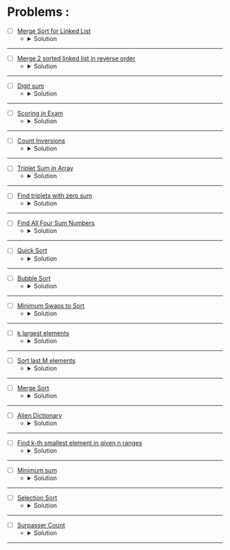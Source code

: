 # Problems :

* [ ] [Merge Sort for Linked List](https://www.geeksforgeeks.org/problems/sort-a-linked-list/1?page=1&category=Merge%20Sort&sortBy=submissions) 
    * <details>
        <summary> Solution </summary>

        ```c++
            //{ Driver Code Starts
            #include <iostream>
            #include <stdio.h>
            #include <stdlib.h>
            #include <bits/stdc++.h>
            using namespace std;

            struct Node {
                int data;
                struct Node* next;
                Node(int x) {
                    data = x;
                    next = NULL;
                }
            };


            // } Driver Code Ends
            /* Structure of the linked list node is as
            struct Node 
            {
                int data;
                struct Node* next;
                Node(int x) { data = x;  next = NULL; }
            };
            */


            class Solution{
                private:
                Node* middle(Node* head){
                    Node* slow = head;
                    Node* fast = head;
                    Node* exact = head;
                    while(fast && fast->next){
                        fast = fast->next->next;
                        exact = slow;
                        slow = slow->next;
                    }
                    return exact;
                }
                
                void assign(Node* &root, Node* &temp, Node* &cur){
                    if(root == nullptr){
                        root = temp = cur;
                    }
                    else{
                        temp->next = cur;
                        temp = temp->next;
                    }
                    cur = cur->next;
                }
                
                Node* Sort(Node* left, Node* right){
                    Node* root = nullptr, *temp = nullptr;
                    while(left || right){
                        if((right != nullptr && left != nullptr)){
                            if((left->data <= right->data))
                                assign(root, temp, left);
                            else
                                assign(root, temp, right);
                        }   
                        else if((left == nullptr))
                            assign(root, temp, right);
                        else 
                            assign(root, temp, left);
                    }
                    
                    return root;
                }
            public:
                //Function to sort the given linked list using Merge Sort.
                Node* mergeSort(Node* head) {
                    // your code here
                    if(head->next == nullptr)
                        return head;
                        
                    Node* mid = middle(head);
                    // left = head, mid = middle(head), right = the node which it's next is nullptr.
                    Node* beginRight = mid->next;
                    mid->next = nullptr;
                    // cout << head->data << ' ' << ((beginRight == nullptr) ? 0 : beginRight->data) << endl;
                    Node* left = mergeSort(head);
                    Node* right = mergeSort(beginRight);
                    return Sort(left, right);
                }
            };


            //{ Driver Code Starts.

            void printList(Node* node) {
                while (node != NULL) {
                    printf("%d ", node->data);
                    node = node->next;
                }
                printf("\n");
            }

            void push(struct Node** head_ref, int new_data) {
                Node* new_node = new Node(new_data);

                new_node->next = (*head_ref);
                (*head_ref) = new_node;
            }

            int main() {
                long test;
                cin >> test;
                while (test--) {
                    struct Node* a = NULL;
                    long n, tmp;
                    cin >> n;
                    for (int i = 0; i < n; i++) {
                        cin >> tmp;
                        push(&a, tmp);
                    }
                    Solution obj;
                    a = obj.mergeSort(a);
                    printList(a);
                }
                return 0;
            }
            // } Driver Code Ends
        
    </details>

---


* [ ] [Merge 2 sorted linked list in reverse order](https://www.geeksforgeeks.org/problems/merge-2-sorted-linked-list-in-reverse-order/1?page=1&category=Merge%20Sort&sortBy=submissions) 
    * <details>
        <summary> Solution </summary>

        ```c++
            //{ Driver Code Starts
            #include<bits/stdc++.h>
            using namespace std;

            /* Link list Node */
            struct Node
            {
                int data;
                struct Node* next;
            };

            void print(struct Node *Node)
            {
                while (Node!=NULL)
                {
                    cout << Node->data << " ";
                    Node = Node->next;
                }
            }


            Node *newNode(int data)
            {
                Node *temp = new Node;
                temp->data = data;
                temp->next = NULL;
                return temp;
            }


            // } Driver Code Ends
            /*

            The structure of linked list is the following

            struct Node
            {
                int data;
                Node* next;
            };

            */
            class Solution
            {
                private:
                
                struct Node* reverseLinkedList(Node* root){
                    Node* prev = nullptr, *cur = root, *next = nullptr;
                    while(cur != nullptr){
                        next = cur->next;
                        cur->next = prev;
                        prev = cur;
                        cur = next;
                    }
                    return prev;
                }
                
                void assign(Node* &root, Node* &temp, Node* &cur){
                    if(root == nullptr){
                        root = temp = cur;
                    }
                    else{
                        temp->next = cur;
                        temp = temp->next;
                    }
                    cur = cur->next;
                }
                
                
                public:
                
                struct Node * mergeResult(Node* left, Node* right)
                {
                    // your code goes here
                Node* root = nullptr, *temp = nullptr;
                    while(left || right){
                        if((right != nullptr && left != nullptr)){
                            if((left->data <= right->data))
                                assign(root, temp, left);
                            else
                                assign(root, temp, right);
                        }   
                        else if((left == nullptr))
                            assign(root, temp, right);
                        else 
                            assign(root, temp, left);
                    }
                    
                    return reverseLinkedList(root);
                }  
            };


            //{ Driver Code Starts.

            int main()
            {
                int T;
                cin>>T;
                while(T--)
                {
                    int nA;
                    cin>>nA;
                    int nB;
                    cin>>nB;

                    struct Node* headA=NULL;
                    struct Node* tempA = headA;

                    for(int i=0;i<nA;i++)
                    {
                        int ele;
                        cin>>ele;
                        if(headA==NULL)
                        {
                            headA=tempA=newNode(ele);

                        }else{
                            tempA->next = newNode(ele);
                            tempA=tempA->next;
                        }
                    }

                    struct Node* headB=NULL;
                    struct Node* tempB = headB;


                    for(int i=0;i<nB;i++)
                    {
                        int ele;
                        cin>>ele;
                        if(headB==NULL)
                        {
                            headB=tempB=newNode(ele);

                        }else{
                            tempB->next = newNode(ele);
                            tempB=tempB->next;
                        }
                    }
                    
                    Solution ob;
                    struct Node* result = ob.mergeResult(headA,headB);

                    print(result);
                    cout<<endl;


                }
            }

            // } Driver Code Ends
        
    </details>

---


* [ ] [Digit sum](https://www.hackerearth.com/practice/algorithms/sorting/merge-sort/practice-problems/algorithm/interesting-number-2-752e7fa2/) 
    * <details>
        <summary> Solution </summary>

        ```c++
            #include <bits/stdc++.h>
            using namespace std;
            typedef long long ll;
            #define endl '\n'

            void MergeSort(int l, int mid, int r, string& str){
                int n1 = mid - l + 1;
                int n2 = r - mid;
                char* left = new char[n1];
                char* right = new char[n2];
                for(int i = 0; i < n1;i++)left[i] = str[l + i];
                for(int i = 0; i < n2;i++)right[i] = str[mid + i + 1];
                int lidx = 0, ridx = 0;
                for(int i = l; i <= r;i++){
                    if(lidx == n1)str[i] = right[ridx++];
                    else if(ridx == n2)str[i] = left[lidx++];
                    else if(left[lidx] < right[ridx])str[i] = left[lidx++];
                    else str[i] = right[ridx++];
                }

                delete[] left;
                delete[] right;
            }

            void Sort(int l, int r, string &str){
                if(l >= r)
                    return;

                int mid = (l + r) / 2;
                Sort(l, mid, str);
                Sort(mid + 1, r, str);
                MergeSort(l, mid, r, str);
            }


            void solve(){
                int n;cin >> n;
                string s;cin >> s;
                int sum1 = 0, sum2 = 0, ans = 0;
                for(int i = 0; i < n;i++) sum1 += (s[i] - '0');
                for(int i = n; i < 2 * n;i++) sum2 += (s[i] - '0');
                int l = 0, r = n;
                if(sum1 > sum2){
                    l = n; 
                    r = 2 * n; 
                    swap(sum1, sum2);
                }
                Sort(l, r - 1, s);
                for(int i = l;i < r;i++){
                    if(sum1 == sum2)break;
                    sum1 -= (s[i] - '0');
                    int dif = min(sum2 - sum1, 9);
                    sum1 += dif;
                    ++ans;
                }

                cout << ans << endl;
            }

            int main(){
                ios_base::sync_with_stdio(0), cin.tie(0), cout.tie(0);
                #ifndef ONLINE_JUDGE
                freopen("Input.txt", "r", stdin);
                freopen("Output.txt", "w", stdout);
                #endif
                int t = 1;cin >> t;
                for(int i = 1; i <= t;i++){
                    solve();
                }
                return 0;
            }
        
    </details>

---


* [ ] [Scoring in Exam](https://www.hackerearth.com/practice/algorithms/sorting/merge-sort/practice-problems/algorithm/scoring-in-exam-1/) 
    * <details>
        <summary> Solution </summary>

        ```c++
            #include <bits/stdc++.h>
            using namespace std;
            typedef long long ll;
            #define endl '\n'

            void MergeSort(int l, int mid, int r, ll* time, ll* score){
                int n1 = mid - l + 1;
                int n2 = r - mid;
                ll *timeleft = new ll[n1];
                ll *scoreleft = new ll[n1];
                ll *timeright = new ll[n2];
                ll *scoreright = new ll[n2];
                for(int i = 0; i < n1;i++){
                    timeleft[i] = time[i + l];
                    scoreleft[i] = score[i + l];
                }
                for(int i = 0; i < n2;i++){
                    timeright[i] = time[i + mid + 1];
                    scoreright[i] = score[i + mid + 1];
                }
                int left = 0, right = 0;
                for(int i = l; i <= r;i++){
                    if(left == n1){
                        time[i] = timeright[right];
                        score[i] = scoreright[right++];
                        continue;
                    }
                    else if(right == n2){
                        time[i] = timeleft[left];
                        score[i] = scoreleft[left++];
                        continue;
                    }
                    if(timeleft[left] < timeright[right]){
                        time[i] = timeleft[left];
                        score[i] = scoreleft[left++];
                    }
                    else{
                        time[i] = timeright[right];
                        score[i] = scoreright[right++];
                    }
                }

                delete[] timeleft;
                delete[] scoreleft;
                delete[] timeright;
                delete[] scoreright;
            }


            void Sort(int l, int r, ll* time, ll* score){
                if(r <= l)
                    return;
                int mid = (l + r) / 2;
                Sort(l, mid, time, score);
                Sort(mid + 1, r, time, score);
                MergeSort(l, mid, r, time, score);
            }

            void solve(){
                int n, t;cin >> n >> t;
                ll *time = new ll[n];
                ll *score = new ll[n];
                for(int i = 0; i < n; i++)cin >> time[i];
                for(int i = 0; i < n;i++)cin >> score[i];
                Sort(0, n - 1, time, score);
                for(int i = 1;i < n;i++){
                    time[i] += time[i - 1];
                    score[i] += score[i - 1];
                }
                while(t--){
                    int k;cin >> k;
                    cout << time[n - 1] - (((n - k - 1) < 0) ? 0 : time[n - k - 1]) << endl;
                }
                delete[] time;
                delete[] score;
            }

            int main(){
                ios_base::sync_with_stdio(0), cin.tie(0), cout.tie(0);
                #ifndef ONLINE_JUDGE
                freopen("Input.txt", "r", stdin);
                freopen("Output.txt", "w", stdout);
                #endif
                int t = 1;//cin >> t;
                for(int i = 1; i <= t;i++){
                    solve();
                }
                return 0;
            }
        
    </details>

---



* [ ] [Count Inversions](https://www.geeksforgeeks.org/problems/inversion-of-array-1587115620/1?page=1&category=Sorting&sortBy=submissions) 
    * <details>
        <summary> Solution </summary>

        ```c++
            //{ Driver Code Starts
            #include <bits/stdc++.h>
            using namespace std;


            // } Driver Code Ends
            class Solution{
            public:
                long long Merge(long long *arr, int l, int mid, int r){
                    int sz1 = mid - l + 1;
                    int sz2 = r - mid;
                    long long *arr1 = new long long[sz1];
                    long long *arr2 = new long long[sz2];
                    for(int i = 0; i < sz1;i++)arr1[i] = arr[l + i];
                    for(int i = 0; i < sz2;i++)arr2[i] = arr[mid + i + 1];
                    long long ret = 0;
                    int i = 0, j = 0;
                    for(int k = l; k <= r;k++){
                        if(i < sz1 && j < sz2){
                            if(arr1[i] <= arr2[j]) arr[k] = arr1[i++];
                            else {
                                ret += (sz1 - i);
                                arr[k] = arr2[j++];
                            }
                            continue;
                        }
                        if(i >= sz1) arr[k] = arr2[j++];
                        else if(j >= sz2) arr[k] = arr1[i++];
                    }
                    delete[] arr1;
                    delete[] arr2;
                    return ret;
                }
                long long MergeSort(long long *arr, int l, int r){
                    if(l >= r) return 0;
                    long long ret = 0;
                    int mid = l + (r - l) / 2;
                    ret += MergeSort(arr, l, mid);
                    ret += MergeSort(arr, mid + 1, r);
                    ret += Merge(arr, l, mid, r);
                    return ret;
                }
                long long int inversionCount(long long arr[], long long N)
                {
                    return MergeSort(arr, 0, N - 1);
                }

            };

            //{ Driver Code Starts.

            int main() {
                
                long long T;
                cin >> T;
                
                while(T--){
                    long long N;
                    cin >> N;
                    
                    long long A[N];
                    for(long long i = 0;i<N;i++){
                        cin >> A[i];
                    }
                    Solution obj;
                    cout << obj.inversionCount(A,N) << endl;
                }
                
                return 0;
            }
        
    </details>

---


* [ ] [Triplet Sum in Array](https://www.geeksforgeeks.org/problems/triplet-sum-in-array-1587115621/1?page=1&category=Sorting&sortBy=submissions) 
    * <details>
        <summary> Solution </summary>

        ```c++
            //{ Driver Code Starts
            #include <bits/stdc++.h>
            using namespace std;


            // } Driver Code Ends
            class Solution{
                public:
                int Partition(int *arr, int l, int r){
                    int pivot = arr[r];
                    int pivotIndex = l;
                    for(int i = l; i < r;i++){
                        if(arr[i] <= pivot){
                            swap(arr[i], arr[pivotIndex]);
                            ++pivotIndex;
                        }
                    }
                    swap(arr[r], arr[pivotIndex]);
                    return pivotIndex;
                }
                void QuickSort(int *arr, int l, int r){
                    if(l >= r)return;
                    int pivot = Partition(arr, l, r);
                    QuickSort(arr, l, pivot - 1);
                    QuickSort(arr, pivot + 1, r);
                }
                //Function to find if there exists a triplet in the 
                //array A[] which sums up to X.
                bool find3Numbers(int A[], int n, int X)
                {
                    QuickSort(A, 0, n - 1);
                    for(int i = 0; i < n - 2;i++){
                        int rem = X - A[i], l = i + 1, r = n - 1, sum = 0;
                        if(X <= 0)break;
                        while(l < r){
                            sum = A[l] + A[r];
                            if(sum == rem)return 1;
                            if(sum > rem) --r;
                            else ++l;
                        }
                    }
                    return 0;
                }

            };

            //{ Driver Code Starts.

            int main()
            {
                int T;
                cin>>T;
                while(T--)
                {
                    int n,X;
                    cin>>n>>X;
                    int i,A[n];
                    for(i=0;i<n;i++)
                        cin>>A[i];
                    Solution ob;
                    cout <<  ob.find3Numbers(A, n, X) << endl;
                }
            }

            // } Driver Code Ends
        
    </details>

---


* [ ] [Find triplets with zero sum](https://www.geeksforgeeks.org/problems/find-triplets-with-zero-sum/1?page=1&category=Sorting&sortBy=submissions) 
    * <details>
        <summary> Solution </summary>

        ```c++
            //{ Driver Code Starts
            #include<bits/stdc++.h>
            #include<stdlib.h>
            #include<iostream>
            using namespace std;

            // } Driver Code Ends
            /* You are required to complete the function below
            *  arr[]: input array
            *  n: size of array
            */
            class Solution{
            public:
            void BubbleSort(int *a, int n){
                for(int k = 1; k < n;k++){
                    bool flag = true;
                    for(int i = 0; i < n - k;i++){
                        if(a[i] > a[i + 1]){
                            swap(a[i], a[i + 1]);
                            flag = false;
                        }
                    }
                    if(flag)break;
                }
            }
                //Function to find triplets with zero sum.
                bool findTriplets(int arr[], int n)
                { 
                    //Your code here
                    BubbleSort(arr, n);
                    for(int i = 0; i < n - 2;i++){
                        int rem = 0 - arr[i], sum = 0, l = i + 1, r = n - 1;
                        while(l < r){
                            sum = arr[l] + arr[r];
                            if(sum == rem)return 1;
                            if(sum > rem) --r;
                            else ++l;
                        }
                    }
                    return 0;
                }
            };

            //{ Driver Code Starts.
            int main()
            {
                int t;
                cin>>t;
                while(t--){
                    int n;
                    cin>>n;
                    int arr[n]={0};
                    for(int i=0;i<n;i++)
                        cin>>arr[i];
                    Solution obj;
                    if(obj.findTriplets(arr, n))
                        cout<<"1"<<endl;
                    else 
                        cout<<"0"<<endl;
                }
                return 0;
            }
            // } Driver Code Ends
        
    </details>

---


* [ ] [Find All Four Sum Numbers](https://www.geeksforgeeks.org/problems/find-all-four-sum-numbers1732/1?page=1&category=Sorting&sortBy=submissions) 
    * <details>
        <summary> Solution </summary>

        ```c++
            //{ Driver Code Starts
            #include <bits/stdc++.h>
            using namespace std;


            // } Driver Code Ends
            // User function template for C++

            class Solution{
                public:
                void SelectionSort(vector<int>&arr, int n){
                    for(int i = 0; i < n - 1;i++){
                        int idx = i, mn = arr[i];
                        for(int j = i + 1; j < n;j++){
                            if(mn > arr[j]){
                                mn = arr[j];
                                idx = j;
                            }
                        }
                        int temp = arr[i];
                        arr[i] = arr[idx];
                        arr[idx] = temp;
                    }
                }
                int hash(int a, int b, int c, int d){
                    return a * 1000 + b * 100 + c * 10 + d;
                }
                // arr[] : int input array of integers
                // k : the quadruple sum required
                vector<vector<int>> fourSum(vector<int> &arr, int k) {
                    // Your code goes here
                    int n = arr.size();
                    SelectionSort(arr, n);
                    vector<vector<int>>ans;
                    set<multiset<int>>res;
                    for(int i = 0; i < n;i++){
                        for(int j = i + 1; j < n;j++){
                            int l = j + 1, r = n - 1, sum = 0, cur = k - arr[i] - arr[j];
                            while(l < r){
                                sum = arr[l] + arr[r];
                                if(sum == cur){
                                    res.insert({arr[i], arr[j], arr[l], arr[r]});
                                    ++l;
                                    --r;
                                }
                                else if(sum > cur) --r;
                                else ++l;
                            }
                        }
                    }
                    for(auto &it: res){
                        vector<int>cnt;
                        for(auto &i: it)cnt.push_back(i);
                        ans.push_back(cnt);
                    }
                    return ans;
                }
            };

            //{ Driver Code Starts.
            int main() {
                int t;
                cin >> t;
                while (t--) {
                    int n, k, i;
                    cin >> n >> k;
                    vector<int> a(n);
                    for (i = 0; i < n; i++) {
                        cin >> a[i];
                    }
                    Solution ob;
                    vector<vector<int> > ans = ob.fourSum(a, k);
                    for (auto &v : ans) {
                        for (int &u : v) {
                            cout << u << " ";
                        }
                        cout << "$";
                    }
                    if (ans.empty()) {
                        cout << -1;
                    }
                    cout << "\n";
                }
                return 0;
            }
            // } Driver Code Ends
        
    </details>

---


* [ ] [Quick Sort](https://www.geeksforgeeks.org/problems/quick-sort/1?page=1&category=Sorting&sortBy=submissions) 
    * <details>
        <summary> Solution </summary>

        ```c++
            //{ Driver Code Starts
            #include <stdio.h>
            #include <bits/stdc++.h>
            using namespace std;

            /* Function to print an array */
            void printArray(int arr[], int size)
            {
                int i;
                for (i=0; i < size; i++)
                    printf("%d ", arr[i]);
                printf("\n");
            }

            // } Driver Code Ends
            class Solution
            {
                public:
                //Function to sort an array using quick sort algorithm.
                void quickSort(int arr[], int low, int high)
                {
                    // code here
                    if(low >= high)return;
                    int pivot = partition(arr, low, high);
                    quickSort(arr, low, pivot - 1);
                    quickSort(arr, pivot + 1, high);
                }
                
                public:
                int partition (int arr[], int low, int high)
                {
                    // Your code here
                    int pivot = arr[high];
                    int idx = low;
                    for(int i = low; i < high;i++){
                        if(arr[i] <= pivot){
                            swap(arr[i], arr[idx]);
                            ++idx;
                        }
                    }
                    swap(arr[idx], arr[high]);
                    return idx;
                }
            };


            //{ Driver Code Starts.
            int main()
            {
                int arr[1000],n,T,i;
                    scanf("%d",&T);
                while(T--){
                    scanf("%d",&n);
                    for(i=0;i<n;i++)
                        scanf("%d",&arr[i]);
                    Solution ob;
                    ob.quickSort(arr, 0, n-1);
                    printArray(arr, n);
                }
                return 0;
            }
            // } Driver Code Ends
        
    </details>

---


* [ ] [Bubble Sort](https://www.geeksforgeeks.org/problems/bubble-sort/1?page=1&category=Sorting&sortBy=submissions) 
    * <details>
        <summary> Solution </summary>

        ```c++
            //{ Driver Code Starts
            //Initial Template for C++

            // C program for implementation of Bubble sort
            #include <stdio.h>
            #include <bits/stdc++.h>
            using namespace std;

            // swapping the elements
            void swap(int *xp, int *yp)
            {
                int temp = *xp;
                *xp = *yp;
                *yp = temp;
            }


            // } Driver Code Ends
            //User function Template for C++

            class Solution
            {
                public:
                //Function to sort the array using bubble sort algorithm.
                void bubbleSort(int arr[], int n)
                {
                    // Your code here  
                    for(int i = 0; i < n - 1;i++){
                        for(int j = 0; j < n - i - 1;j++){
                            if(arr[j] > arr[j + 1]){
                                swap(arr[j], arr[j + 1]);
                            }
                        }
                    }
                }
            };


            //{ Driver Code Starts.

            /* Function to print an array */
            void printArray(int arr[], int size)
            {
                int i;
                for (i=0; i < size; i++)
                    printf("%d ", arr[i]);
                printf("\n");
            }
            
            // Driver program to test above functions
            int main()
            {
                int arr[1000],n,T,i;
            
                scanf("%d",&T);
                
                while(T--){
                    
                scanf("%d",&n);
                
                for(i=0;i<n;i++)
                scanf("%d",&arr[i]);
                
                Solution ob;  
                
                ob.bubbleSort(arr, n);
                printArray(arr, n);
                }
                return 0;;
            }
            // } Driver Code Ends
        
    </details>

---


* [ ] [Minimum Swaps to Sort](https://www.geeksforgeeks.org/problems/minimum-swaps/1?page=1&category=Sorting&sortBy=submissions) 
    * <details>
        <summary> Solution </summary>

        ```c++
            //{ Driver Code Starts
            #include<bits/stdc++.h>
            using namespace std;

            // } Driver Code Ends


            class Solution 
            {
                void MergeSort(vector<int>&arr, int low, int mid, int high){
                    int n1 = mid - low + 1;
                    int n2 = high - mid;
                    int *arr1 = new int[n1];
                    int *arr2 = new int[n2];
                    for(int i = 0; i < n1;i++)arr1[i] = arr[low + i];
                    for(int i = 0; i < n2;i++)arr2[i] = arr[mid + i + 1];
                    int i = 0, j = 0;
                    for(int k = low; k <= high;k++){
                        if(i < n1 && j < n2){
                            if(arr1[i] < arr2[j]) arr[k] = arr1[i++];
                            else arr[k] = arr2[j++];
                            continue;
                        }
                        else if(i < n1)arr[k] = arr1[i++];
                        else arr[k] = arr2[j++];
                    }
                }
                void Sort(vector<int>&arr, int low, int high){
                    if(low >= high)return;
                    int mid = (low + high) / 2;
                    Sort(arr, low, mid);
                    Sort(arr, mid + 1, high);
                    MergeSort(arr, low, mid, high);
                }
                public:
                //Function to find the minimum number of swaps required to sort the array. 
                int minSwaps(vector<int>&nums)
                {
                    // Code here
                    int n = nums.size(), ans = 0;
                    vector<int>cop = nums;
                    vector<int>before(1000006);
                    for(int i = 0; i < n;i++){
                        before[nums[i]] = i;
                    }
                    Sort(cop, 0, n - 1);
                    for(int i = 0; i < n;i++){
                        int j = before[cop[i]];
                        if(i != j){
                            swap(nums[i], nums[j]);
                            before[nums[j]] = j;
                            ++ans;
                        }
                    }
                    return ans;
                }
            };

            //{ Driver Code Starts.
            int main(){
                int tc;
                cin >> tc;
                while(tc--){
                    int n;
                    cin >> n;
                    vector<int>nums(n);
                    for(int i = 0; i < n; i++)
                        cin >> nums[i];
                    Solution obj;
                    int ans = obj.minSwaps(nums);
                    cout << ans <<"\n";
                }
                return 0;
            }
            // } Driver Code Ends
        
    </details>

---


* [ ] [k largest elements](https://www.geeksforgeeks.org/problems/k-largest-elements4206/1?page=2&category=Sorting&sortBy=submissions) 
    * <details>
        <summary> Solution </summary>

        ```c++
            //{ Driver Code Starts
            #include <bits/stdc++.h>

            using namespace std;


            // } Driver Code Ends
            //User function template for C++
            class Solution{
            public:	
                vector<int> kLargest(int arr[], int n, int k) {
                    // code here
                    priority_queue<int,vector<int>,greater<int>>b;
                    for(int i = 0; i < n;i++){
                        if(b.size() == k){
                            if(b.top() < arr[i]){
                                b.pop();
                                b.push(arr[i]);
                            }
                        }
                        else b.push(arr[i]);
                    }
                    vector<int>ans;
                    while(!b.empty()){
                        ans.push_back(b.top());
                        b.pop();
                    }
                    reverse(ans.begin(), ans.end());
                    return ans;
                }

            };

            //{ Driver Code Starts.

            int main() {
                int t;
                cin >> t;
                while (t--) {
                    int n, k;
                    cin >> n >> k;
                    int arr[n];
                    for (int i = 0; i < n; i++) {
                        cin >> arr[i];
                    }
                    Solution ob;
                    auto ans = ob.kLargest(arr, n, k);
                    for (auto x : ans) {
                        cout << x << " ";
                    }
                    cout << "\n";
                }
                return 0;
            }

            // } Driver Code Ends
        
    </details>

---


* [ ] [Sort last M elements](https://www.geeksforgeeks.org/problems/sort-last-m-elements--155156/1?page=8&category=Sorting&sortBy=submissions) 
    * <details>
        <summary> Solution </summary>

        ```c++
            //{ Driver Code Starts
            #include<bits/stdc++.h>
            using namespace std;

            // } Driver Code Ends
            //User function Template for C++

            class Solution {
                void MergeSort(vector<int>&arr, int low, int mid, int high){
                    int n1 = mid - low + 1;
                    int n2 = high - mid;
                    int *arr1 = new int[n1];
                    int *arr2 = new int[n2];
                    for(int i = 0; i < n1;i++)arr1[i] = arr[low + i];
                    for(int i = 0; i < n2;i++)arr2[i] = arr[mid + i + 1];
                    int i = 0, j = 0;
                    for(int k = low; k <= high;k++){
                        if(i < n1 && j < n2){
                            if(arr1[i] <= arr2[j])arr[k] = arr1[i++];
                            else arr[k] = arr2[j++];
                        }
                        else if(i < n1)arr[k] = arr1[i++];
                        else arr[k] = arr2[j++];
                    }
                    delete[] arr1;
                    delete[] arr2;
                }
                void Sort(vector<int>&arr, int low, int high){
                    if(low >= high)return;
                    int mid = (low + high) / 2;
                    Sort(arr, low, mid);
                    Sort(arr, mid + 1, high);
                    MergeSort(arr, low, mid, high);
                }
            public:
                void sortLastMelements(vector<int>&nums, int n, int m) {
                    // Code here
                    Sort(nums, n, n + m - 1);
                }
            };

            //{ Driver Code Starts.
            int main(){
                int tc;
                cin >> tc;
                while(tc--){
                    int n, m;
                    cin >> n >> m;
                    vector<int>nums(n+m);
                    for(auto &i: nums)
                        cin >> i;
                    Solution obj;
                    obj.sortLastMelements(nums, n, m);
                    for(auto i: nums)
                        cout << i << " ";
                    cout << "\n";
                }
                return 0;
            }
            // } Driver Code Ends
        
    </details>

---


* [ ] [Merge Sort](https://www.geeksforgeeks.org/problems/merge-sort/1?page=2&category=Sorting&sortBy=submissions) 
    * <details>
        <summary> Solution </summary>

        ```c++
            //{ Driver Code Starts
            #include <stdio.h>
            #include <bits/stdc++.h>
            using namespace std;



            /* Function to print an array */
            void printArray(int arr[], int size)
            {
                int i;
                for (i=0; i < size; i++)
                    printf("%d ", arr[i]);
                printf("\n");
            }


            // } Driver Code Ends
            class Solution
            {
                public:
                void merge(int arr[], int l, int m, int r)
                {
                    // Your code here
                    int n1 = m - l + 1;
                    int n2 = r - m;
                    int *arr1 = new int[n1];
                    int *arr2 = new int[n2];
                    for(int i = 0; i < n1;i++)arr1[i] = arr[l + i];
                    for(int i = 0; i < n2;i++)arr2[i] = arr[m + i + 1];
                    int i = 0, j = 0;
                    for(int k = l; k <= r;k++){
                        if(i < n1 && j < n2){
                            if(arr1[i] <= arr2[j])arr[k] = arr1[i++];
                            else arr[k] = arr2[j++];
                        }
                        else if(i < n1)arr[k] = arr1[i++];
                        else arr[k] = arr2[j++];
                    }
                    delete[] arr1;
                    delete[] arr2;
                }
                public:
                void mergeSort(int arr[], int l, int r)
                {
                    //code here
                    if(l >= r)return;
                    int mid = (l + r) / 2;
                    mergeSort(arr, l, mid);
                    mergeSort(arr, mid + 1, r);
                    merge(arr, l, mid, r);
                }
            };

            //{ Driver Code Starts.


            int main()
            {
                int n,T,i;

                scanf("%d",&T);

                while(T--){
                
                scanf("%d",&n);
                int arr[n+1];
                for(i=0;i<n;i++)
                scanf("%d",&arr[i]);

                Solution ob;
                ob.mergeSort(arr, 0, n-1);
                printArray(arr, n);
                }
                return 0;
            }
            // } Driver Code Ends
        
    </details>

---


* [ ] [Alien Dictionary](https://www.geeksforgeeks.org/problems/alien-dictionary/1?page=2&category=Sorting&sortBy=submissions) 
    * <details>
        <summary> Solution </summary>

        ```c++
            //{ Driver Code Starts
            // Initial Template for C++

            #include <bits/stdc++.h>
            using namespace std;

            // } Driver Code Ends
            // User function Template for C++

            class Solution{
                void dfs(int node, vector<vector<int>>&adj, vector<bool>&vis, vector<int>&ans){
                    vis[node] = 1;
                    for(auto &child: adj[node]){
                        if(!vis[child])
                            dfs(child, adj, vis, ans);
                    }
                    ans.push_back(node);
                }
                
                void topological_sort(int K, vector<bool>&vis, vector<vector<int>>&adj, vector<int>&ans){
                    for(int i = 0; i < K;i++){
                        if(!vis[i])
                            dfs(i, adj, vis, ans);
                    }
                    reverse(ans.begin(), ans.end());
                }
                public:
                string findOrder(string dict[], int N, int K) {
                    //code here
                    vector<vector<int>>adj(K);
                    vector<bool> vis(K);
                    vector<int>res;
                    for(int i = 1; i < N;i++){
                        int sz = min(dict[i - 1].size(), dict[i].size());
                        for(int j = 0; j < sz;j++){
                            if(dict[i - 1][j] != dict[i][j]){
                                int x = dict[i - 1][j] - 'a';
                                int y = dict[i][j] - 'a';
                                adj[x].push_back(y);
                                break;
                            }
                        }
                    }
                    topological_sort(K, vis, adj, res);
                    string ans = "";
                    for(auto &it: res)ans += (it + 'a');
                    return ans;
                }
            };

            //{ Driver Code Starts.
            string order;
            bool f(string a, string b) {
                int p1 = 0;
                int p2 = 0;
                for (int i = 0; i < min(a.size(), b.size()) and p1 == p2; i++) {
                    p1 = order.find(a[i]);
                    p2 = order.find(b[i]);
                    //	cout<<p1<<" "<<p2<<endl;
                }

                if (p1 == p2 and a.size() != b.size()) return a.size() < b.size();

                return p1 < p2;
            }

            // Driver program to test above functions
            int main() {
                int t;
                cin >> t;
                while (t--) {
                    int N, K;
                    cin >> N >> K;
                    string dict[N];
                    for (int i = 0; i < N; i++) cin >> dict[i];
                    
                    Solution obj;
                    string ans = obj.findOrder(dict, N, K);
                    order = "";
                    for (int i = 0; i < ans.size(); i++) order += ans[i];

                    string temp[N];
                    std::copy(dict, dict + N, temp);
                    sort(temp, temp + N, f);

                    bool f = true;
                    for (int i = 0; i < N; i++)
                        if (dict[i] != temp[i]) f = false;

                    if(f)cout << 1;
                    else cout << 0;
                    cout << endl;
                }
                return 0;
            }

            // } Driver Code Ends
                    
    </details>

---


* [ ] [Find k-th smallest element in given n ranges](https://www.geeksforgeeks.org/problems/find-k-th-smallest-element-in-given-n-ranges/1?page=4&category=Sorting&sortBy=submissions) 
    * <details>
        <summary> Solution </summary>

        ```c++
            //{ Driver Code Starts
            /* Driver program to test above function */

            #include<bits/stdc++.h>
            using namespace std;

            // } Driver Code Ends
            //User function Template for C++

            class Solution{
                vector<vector<int>> GetLastRanges(vector<vector<int>>&range, int n){
                    vector<vector<int>>range1;
                    sort(range.begin(), range.end());
                    int x = range[0][0], y = range[0][1];
                    for(int i = 1; i < n;i++){
                        // 4 8, 5 6
                        // 4 10, 6 11
                        if(range[i][0] >= x && range[i][0] <= y){
                            y = max(y, range[i][1]);
                        }
                        else {
                            range1.push_back({x, y});
                            x = range[i][0], y = range[i][1];
                        }
                    }
                    range1.push_back({x, y});
                    return range1;
                }
                
                int Search(int n, int k, vector<long long>&prefix){
                    int low = 0, high = n - 1, mid = -1, idx = -1;
                    while(low <= high){
                        mid = (low + high) / 2;
                        if(prefix[mid] >= k){
                            idx = mid;
                            high = mid - 1;
                        }
                        else low = mid + 1;
                    }
                    return idx;
                }
                public:
                vector<int>kthSmallestNum(int n, vector<vector<int>>&range, int q, vector<int>queries){
                    
                    range = GetLastRanges(range, n);
                    n = range.size();
                    vector<long long>prefix(n);
                    vector<int>ans;
                    for(int i = 0; i < n;i++){
                        prefix[i] = range[i][1] - range[i][0] + 1;
                        prefix[i] = prefix[i] + ((i == 0) ? 0 : prefix[i - 1]);
                    }
                    for(int i = 0; i < q;i++){
                        int k = queries[i];
                        int idx = Search(n, k, prefix);
                        if(idx != -1){
                            int rem = k - ((idx == 0) ? 0 : prefix[idx - 1]);
                            idx = range[idx][0] + rem - 1;
                        }
                        ans.push_back(idx);
                    }
                    return ans;
                } 
            };


            //{ Driver Code Starts.
            int main()
            {
                int t;
                cin>>t;
                while(t--)
                {
                    int n;
                    cin >> n;
                    vector<vector<int>>range(n, vector<int>(2, 0));
                    for(int i = 0 ; i < n; i++){
                        cin >> range[i][0] >> range[i][1];
                    }
                    int q;
                    cin >> q;
                    vector<int>queries;
                    for(int i = 0 ; i < q; i++){
                        int x;
                        cin >> x;
                        queries.push_back(x);
                    }
                    Solution ob;
                    vector<int>ans = ob.kthSmallestNum(n, range, q, queries);
                    for(auto it : ans){
                        cout << it << " ";
                    }
                    cout << endl;
                }
                return 0;
            }

            // } Driver Code Ends
                    
    </details>

---


* [ ] [Minimum sum](https://www.geeksforgeeks.org/problems/minimum-sum4058/1?page=2&category=Sorting&sortBy=submissions) 
    * <details>
        <summary> Solution </summary>

        ```c++
            //{ Driver Code Starts
            //Initial template for C++

            #include <bits/stdc++.h>
            using namespace std;

            // } Driver Code Ends
            //User function template for C++

            class Solution{
                void BubbleUp(int *arr, int idx){
                    if(idx == 0)
                        return;
                    int parentIdx = (idx / 2) - (idx % 2 == 0);
                    if(arr[parentIdx] < arr[idx]){
                        swap(arr[parentIdx], arr[idx]);
                        BubbleUp(arr, parentIdx);
                    }
                }
                
                void BubbleDown(int *arr, int idx, int lastSize){
                
                    int leftChild = idx * 2 + 1;
                    int rightChild = idx * 2 + 2;
                    int rootIdx = idx;
                
                    if(leftChild < lastSize && arr[rootIdx] < arr[leftChild])
                        rootIdx = leftChild;
                    
                    if(rightChild < lastSize && arr[rootIdx] < arr[rightChild])
                        rootIdx = rightChild;
                
                    if(rootIdx != idx){
                        swap(arr[rootIdx], arr[idx]);
                        BubbleDown(arr, rootIdx, lastSize);
                    }
                }
                
                void HeapSort(int *arr, int n){
                
                    for(int i = 0; i < n;i++){
                        BubbleUp(arr, i);
                    }
                
                    for(int i = n - 1; i >= 0;i--){
                        swap(arr[0], arr[i]);
                        BubbleDown(arr, 0, i);
                    }
                }
            public:
                string solve(int arr[], int n) {
                    // code here
                    HeapSort(arr, n);
                    // sort(arr, arr + n);
                    // 2 3 4 5 6 7 8
                    // 2 4 6 8
                    //   3 5 7
                    // 2 8 2 5
                    // 0 4 5 6 7
                    string ans = "";
                    int carry = 0;
                    for(int i = n - 1; i > 0;i-=2){
                        carry = carry + arr[i] + arr[i - 1];
                        ans += ((carry % 10) + '0');
                        carry /= 10;
                    }
                    if(n % 2 != 0){
                        carry += arr[0];
                        ans += ((carry % 10) + '0');
                        carry /= 10;
                        if(carry) ans += (carry + '0');
                    }
                    else if(carry) ans += (carry + '0');
                    while(ans.size() > 1 && ans.back() == '0')ans.pop_back();
                    reverse(ans.begin(), ans.end());
                    return ans;
                }
            };

            //{ Driver Code Starts.
            int main() {
                int t;
                cin >> t;
                while (t--) {
                    int n;
                    cin >> n;
                    int arr[n];
                    for (int i = 0; i < n; i++) {
                        cin >> arr[i];
                    }
                    Solution ob;
                    auto ans = ob.solve(arr, n);
                    cout << ans << "\n";
                }
                return 0;
            }
            // } Driver Code Ends
                    
    </details>

---


* [ ] [Selection Sort](https://www.geeksforgeeks.org/problems/selection-sort/1?page=2&category=Sorting&sortBy=submissions) 
    * <details>
        <summary> Solution </summary>

        ```c++
            //{ Driver Code Starts
            #include <bits/stdc++.h>
            using namespace std;
            void swap(int *xp, int *yp)
            {
                int temp = *xp;
                *xp = *yp;
                *yp = temp;
            }


            // } Driver Code Ends
            class Solution
            {
                public:
                int select(int arr[], int i, int n)
                {
                    // code here such that selectionSort() sorts arr[]
                    int idx = -1, mn = 1e9;
                    for(int j = i; j < n;j++){
                        if(arr[j] < mn){
                            mn = arr[j];
                            idx = j;
                        }
                    }
                    return idx;
                    
                }
                
                void selectionSort(int arr[], int n)
                {
                //code here
                for(int i = 0; i < n - 1;i++){
                    int idx = select(arr, i, n);
                    swap(arr[i], arr[idx]);
                }
                }
            };

            //{ Driver Code Starts.
            
            /* Function to print an array */
            void printArray(int arr[], int size)
            {
                int i;
                for (i=0; i < size; i++)
                    printf("%d ", arr[i]);
                printf("\n");
            }
            
            // Driver program to test above functions
            int main()
            {
                int arr[1000],n,T,i;
            
                scanf("%d",&T);
                
                while(T--){
                    
                scanf("%d",&n);
                
                for(i=0;i<n;i++)
                scanf("%d",&arr[i]);
                
                Solution ob;  
                ob.selectionSort(arr, n);
                printArray(arr, n);
                }
                return 0;
            }

            // } Driver Code Ends
                    
    </details>

---




* [ ] [Surpasser Count](https://www.geeksforgeeks.org/problems/surpasser-count0615/1?itm_source=geeksforgeeks&itm_medium=article&itm_campaign=practice_card) 
    * <details>
        <summary> Solution </summary>

        ```c++
            class Solution {
                void merge(int low, int mid, int high, vector<int>& arr, unordered_map<int, int>& frq) {
                    int n1 = mid - low + 1;
                    int n2 = high - mid;
                    int *arr1 = new int[n1];
                    int *arr2 = new int[n2];
                    for(int i = 0; i < n1;i++) arr1[i] = arr[low + i];
                    for(int i = 0; i < n2;i++) arr2[i] = arr[mid + i + 1];
                    long long res = 0;
                    int i = 0, j = 0, k = low;
                    while(i < n1 && j < n2) {
                        if(arr1[i] < arr2[j]) frq[arr1[i]] += (n2 - j);
                        if(arr1[i] < arr2[j]) arr[k++] = arr1[i++];
                        else arr[k++] = arr2[j++];
                    }
                    while(i < n1)
                        arr[k++] = arr1[i++];
                    while(j < n2)
                        arr[k++] = arr2[j++];
                    delete[] arr1;
                    delete[] arr2;
                }
                void mergeSort(int low, int high, vector<int>& arr, unordered_map<int, int>& frq) {
                    if(low >= high) return ;
                    int mid = low + (high - low) / 2;
                    mergeSort(low, mid, arr, frq);
                    mergeSort(mid + 1, high, arr, frq);
                    merge(low, mid, high, arr, frq);
                }
            public:
                vector<int> findSurpasser(vector<int>& arr) {
                    // code here
                    int n = arr.size();
                    vector<int> res, copy = arr;
                    unordered_map<int, int> frq;
                    mergeSort(0, n - 1, copy, frq);
                    for(auto &it: arr)
                        res.push_back(frq[it]);
                    return res;
                }
            };
                    
    </details>

---

